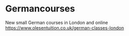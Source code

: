 # Germancourses
New small German courses in London and online
https://www.olesentuition.co.uk/german-classes-london
